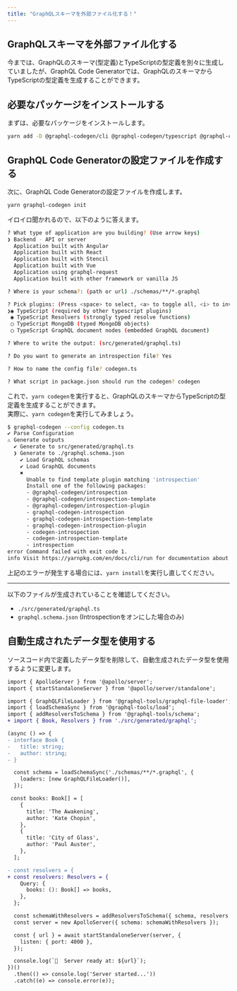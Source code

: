 ```yaml
---
title: "GraphQLスキーマを外部ファイル化する！"
---
```


## GraphQLスキーマを外部ファイル化する

今までは、GraphQLのスキーマ(型定義)とTypeScriptの型定義を別々に生成していましたが、GraphQL Code Generatorでは、GraphQLのスキーマからTypeScriptの型定義を生成することができます。  

## 必要なパッケージをインストールする

まずは、必要なパッケージをインストールします。

```bash
yarn add -D @graphql-codegen/cli @graphql-codegen/typescript @graphql-codegen/typescript-operations @graphql-codegen/typescript-resolvers
```

## GraphQL Code Generatorの設定ファイルを作成する

次に、GraphQL Code Generatorの設定ファイルを作成します。

```bash
yarn graphql-codegen init
```

イロイロ聞かれるので、以下のように答えます。  

```bash
? What type of application are you building? (Use arrow keys)
❯ Backend - API or server 
  Application built with Angular 
  Application built with React 
  Application built with Stencil 
  Application built with Vue 
  Application using graphql-request 
  Application built with other framework or vanilla JS

? Where is your schema?: (path or url) ./schemas/**/*.graphql

? Pick plugins: (Press <space> to select, <a> to toggle all, <i> to invert selection, and <enter> to proceed)
❯◉ TypeScript (required by other typescript plugins)
 ◉ TypeScript Resolvers (strongly typed resolve functions)
 ◯ TypeScript MongoDB (typed MongoDB objects)
 ◯ TypeScript GraphQL document nodes (embedded GraphQL document)

? Where to write the output: (src/generated/graphql.ts) 

? Do you want to generate an introspection file? Yes

? How to name the config file? codegen.ts

? What script in package.json should run the codegen? codegen
```

これで、`yarn codegen`を実行すると、GraphQLのスキーマからTypeScriptの型定義を生成することができます。  
実際に、`yarn codegen`を実行してみましょう。  

```bash
$ graphql-codegen --config codegen.ts
✔ Parse Configuration
⚠ Generate outputs
  ✔ Generate to src/generated/graphql.ts
  ❯ Generate to ./graphql.schema.json
    ✔ Load GraphQL schemas
    ✔ Load GraphQL documents
    ✖
      Unable to find template plugin matching 'introspection'
      Install one of the following packages:
      - @graphql-codegen/introspection
      - @graphql-codegen/introspection-template
      - @graphql-codegen/introspection-plugin
      - graphql-codegen-introspection
      - graphql-codegen-introspection-template
      - graphql-codegen-introspection-plugin
      - codegen-introspection
      - codegen-introspection-template
      - introspection
error Command failed with exit code 1.
info Visit https://yarnpkg.com/en/docs/cli/run for documentation about this command.
```

上記のエラーが発生する場合には、`yarn install`を実行し直してください。  

---

以下のファイルが生成されていることを確認してください。  

- `./src/generated/graphql.ts`
- `graphql.schema.json` (Introspectionをオンにした場合のみ)

## 自動生成されたデータ型を使用する

ソースコード内で定義したデータ型を削除して、自動生成されたデータ型を使用するように変更します。  

```diff ts
import { ApolloServer } from '@apollo/server';
import { startStandaloneServer } from '@apollo/server/standalone';

import { GraphQLFileLoader } from '@graphql-tools/graphql-file-loader';
import { loadSchemaSync } from '@graphql-tools/load';
import { addResolversToSchema } from '@graphql-tools/schema';
+ import { Book, Resolvers } from './src/generated/graphql';

(async () => {
- interface Book {
-   title: string;
-   author: string;
- }

  const schema = loadSchemaSync('./schemas/**/*.graphql', {
    loaders: [new GraphQLFileLoader()],
  });

 const books: Book[] = [
    {
      title: 'The Awakening',
      author: 'Kate Chopin',
    },
    {
      title: 'City of Glass',
      author: 'Paul Auster',
    },
  ];

- const resolvers = {
+ const resolvers: Resolvers = {
    Query: {
      books: (): Book[] => books,
    },
  };

  const schemaWithResolvers = addResolversToSchema({ schema, resolvers });
  const server = new ApolloServer({ schema: schemaWithResolvers });

  const { url } = await startStandaloneServer(server, {
    listen: { port: 4000 },
  });

  console.log(`🚀  Server ready at: ${url}`);
})()
  .then(() => console.log('Server started...'))
  .catch((e) => console.error(e));
```
